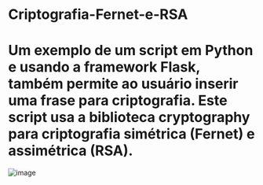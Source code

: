 # Criptografia-Fernet-e-RSA
# Um exemplo de um script em Python e usando a framework Flask, também permite ao usuário inserir uma frase para criptografia. Este script usa a biblioteca cryptography para criptografia simétrica (Fernet) e assimétrica (RSA).
![image](https://github.com/davivinco/Criptografia-Fernet-e-RSA/assets/107432657/2fc24538-d443-4f4e-8546-14efc6f9831e)
